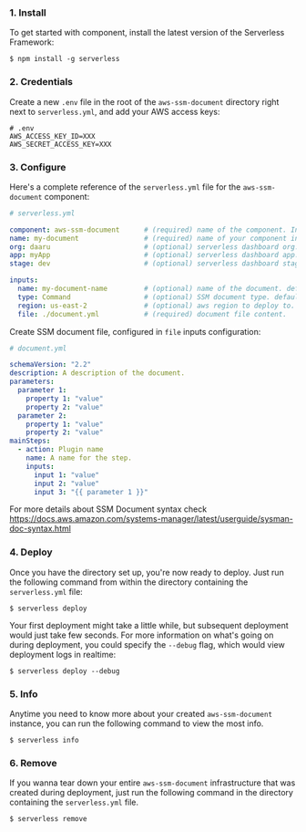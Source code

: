 ### 1. Install

To get started with component, install the latest version of the Serverless Framework:

```
$ npm install -g serverless
```

### 2. Credentials

Create a new `.env` file in the root of the `aws-ssm-document` directory right next to `serverless.yml`, and add your AWS access keys:

```
# .env
AWS_ACCESS_KEY_ID=XXX
AWS_SECRET_ACCESS_KEY=XXX
```

### 3. Configure

Here's a complete reference of the `serverless.yml` file for the `aws-ssm-document` component:

```yml
# serverless.yml

component: aws-ssm-document      # (required) name of the component. In that case, it's aws-ssm-document.
name: my-document                # (required) name of your component instance.
org: daaru                       # (optional) serverless dashboard org. default is the first org you created during signup.
app: myApp                       # (optional) serverless dashboard app. default is the same as the name property.
stage: dev                       # (optional) serverless dashboard stage. default is dev.

inputs:
  name: my-document-name         # (optional) name of the document. default is auto-generated prepending stage name.
  type: Command                  # (optional) SSM document type. default it "Command".
  region: us-east-2              # (optional) aws region to deploy to. default is us-east-1.
  file: ./document.yml           # (required) document file content.
```

Create SSM document file, configured in `file` inputs configuration:

```yml
# document.yml

schemaVersion: "2.2"
description: A description of the document.
parameters:
  parameter 1:
    property 1: "value"
    property 2: "value"
  parameter 2:
    property 1: "value"
    property 2: "value"
mainSteps:
  - action: Plugin name
    name: A name for the step.
    inputs:
      input 1: "value"
      input 2: "value"
      input 3: "{{ parameter 1 }}"
```

For more details about SSM Document syntax check https://docs.aws.amazon.com/systems-manager/latest/userguide/sysman-doc-syntax.html

### 4. Deploy

Once you have the directory set up, you're now ready to deploy. Just run the following command from within the directory containing the `serverless.yml` file:

```
$ serverless deploy
```

Your first deployment might take a little while, but subsequent deployment would just take few seconds. For more information on what's going on during deployment, you could specify the `--debug` flag, which would view deployment logs in realtime:

```
$ serverless deploy --debug
```

### 5. Info

Anytime you need to know more about your created `aws-ssm-document` instance, you can run the following command to view the most info. 

```
$ serverless info
```

### 6. Remove

If you wanna tear down your entire `aws-ssm-document` infrastructure that was created during deployment, just run the following command in the directory containing the `serverless.yml` file. 
```
$ serverless remove
```
